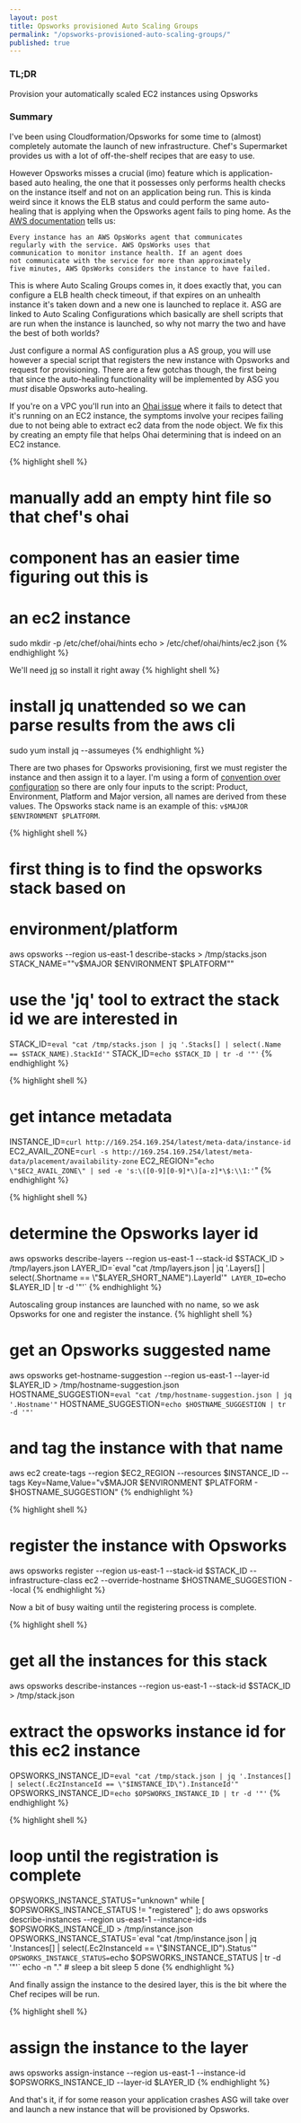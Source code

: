 ```yaml
---
layout: post
title: Opsworks provisioned Auto Scaling Groups
permalink: "/opsworks-provisioned-auto-scaling-groups/"
published: true
---
```


### TL;DR

Provision your automatically scaled EC2 instances using Opsworks

### Summary

 I've been using Cloudformation/Opsworks for some time to (almost) completely automate the launch of new infrastructure. Chef's Supermarket provides us with a lot of off-the-shelf recipes that are easy to use.

 However Opsworks misses a crucial (imo) feature which is application-based auto healing, the one that it possesses only performs health checks on the instance itself and not on an application being run. This is kinda weird since it knows the ELB status and could perform the same auto-healing that is applying when the Opsworks agent fails to ping home. As the [AWS documentation](http://docs.aws.amazon.com/opsworks/latest/userguide/workinginstances-autohealing.html) tells us:

```
Every instance has an AWS OpsWorks agent that communicates
regularly with the service. AWS OpsWorks uses that
communication to monitor instance health. If an agent does
not communicate with the service for more than approximately
five minutes, AWS OpsWorks considers the instance to have failed.
```

 This is where Auto Scaling Groups comes in, it does exactly that, you can configure a ELB health check timeout, if that expires on an unhealth instance it's taken down and a new one is launched to replace it. ASG are linked to Auto Scaling Configurations which basically are shell scripts that are run when the instance is launched, so why not marry the two and have the best of both worlds?


 Just configure a normal AS configuration plus a AS group, you will use however a special script that registers the new instance with Opsworks and request for provisioning. There are a few gotchas though, the first being that since the auto-healing functionality will be implemented by ASG you *must* disable Opsworks auto-healing.


If you're on a VPC you'll run into an [Ohai issue](https://tickets.opscode.com/browse/OHAI-310) where it fails to detect that it's running on an EC2 instance, the symptoms involve your recipes failing due to not being able to extract ec2 data from the node object. We fix this by creating an empty file that helps Ohai determining that is indeed on an EC2 instance.

{% highlight shell %}
# manually add an empty hint file so that chef's ohai
# component has an easier time figuring out this is
# an ec2 instance
sudo mkdir -p /etc/chef/ohai/hints
echo > /etc/chef/ohai/hints/ec2.json
{% endhighlight %}

We'll need [jq](https://stedolan.github.io/jq/) so install it right away
{% highlight shell %}
# install jq unattended so we can parse results from the aws cli
sudo yum install jq --assumeyes
{% endhighlight %}


There are two phases for Opsworks provisioning, first we must register the instance and then assign it to a layer.
I'm using a form of [convention over configuration](https://en.wikipedia.org/wiki/Convention_over_configuration) so there are only four inputs to the script: Product, Environment, Platform and Major version, all names are derived
from these values.
The Opsworks stack name is an example of this: `v$MAJOR $ENVIRONMENT $PLATFORM`.

{% highlight shell %}
# first thing is to find the opsworks stack based on
# environment/platform
aws opsworks --region us-east-1 describe-stacks > /tmp/stacks.json
STACK_NAME=\""v$MAJOR $ENVIRONMENT $PLATFORM"\"
# use the 'jq' tool to extract the stack id we are interested in
STACK_ID=`eval "cat /tmp/stacks.json | jq '.Stacks[] | select(.Name == $STACK_NAME).StackId'"`
STACK_ID=`echo $STACK_ID | tr -d '"'`
{% endhighlight %}

{% highlight shell %}
# get intance metadata
INSTANCE_ID=`curl http://169.254.169.254/latest/meta-data/instance-id`
EC2_AVAIL_ZONE=`curl -s http://169.254.169.254/latest/meta-data/placement/availability-zone`
EC2_REGION="`echo \"$EC2_AVAIL_ZONE\" | sed -e 's:\([0-9][0-9]*\)[a-z]*\$:\\1:'`"
{% endhighlight %}

{% highlight shell %}
# determine the Opsworks layer id
aws opsworks describe-layers --region us-east-1 --stack-id $STACK_ID > /tmp/layers.json
LAYER_ID=`eval "cat /tmp/layers.json | jq '.Layers[] | select(.Shortname == \"$LAYER_SHORT_NAME\").LayerId'"`
LAYER_ID=`echo $LAYER_ID | tr -d '"'`
{% endhighlight %}


Autoscaling group instances are launched with no name, so we ask Opsworks for one and register the instance.
{% highlight shell %}
# get an Opsworks suggested name
aws opsworks get-hostname-suggestion --region us-east-1 --layer-id $LAYER_ID > /tmp/hostname-suggestion.json
HOSTNAME_SUGGESTION=`eval "cat /tmp/hostname-suggestion.json | jq '.Hostname'"`
HOSTNAME_SUGGESTION=`echo $HOSTNAME_SUGGESTION | tr -d '"'`
# and tag the instance with that name
aws ec2 create-tags --region $EC2_REGION --resources $INSTANCE_ID --tags Key=Name,Value="v$MAJOR $ENVIRONMENT $PLATFORM - $HOSTNAME_SUGGESTION"
{% endhighlight %}

{% highlight shell %}
# register the instance with Opsworks
aws opsworks register --region us-east-1 --stack-id $STACK_ID --infrastructure-class ec2 --override-hostname $HOSTNAME_SUGGESTION --local
{% endhighlight %}

Now a bit of busy waiting until the registering process is complete.

{% highlight shell %}
# get all the instances for this stack
aws opsworks describe-instances --region us-east-1 --stack-id $STACK_ID > /tmp/stack.json
# extract the opsworks instance id for this ec2 instance
OPSWORKS_INSTANCE_ID=`eval "cat /tmp/stack.json | jq '.Instances[] | select(.Ec2InstanceId == \"$INSTANCE_ID\").InstanceId'"`
OPSWORKS_INSTANCE_ID=`echo $OPSWORKS_INSTANCE_ID | tr -d '"'`
{% endhighlight %}

{% highlight shell %}
# loop until the registration is complete
OPSWORKS_INSTANCE_STATUS="unknown"
while [  $OPSWORKS_INSTANCE_STATUS != "registered" ]; do
    aws opsworks describe-instances --region us-east-1 --instance-ids $OPSWORKS_INSTANCE_ID > /tmp/instance.json
    OPSWORKS_INSTANCE_STATUS=`eval "cat /tmp/instance.json | jq '.Instances[] | select(.Ec2InstanceId == \"$INSTANCE_ID\").Status'"`
    OPSWORKS_INSTANCE_STATUS=`echo $OPSWORKS_INSTANCE_STATUS | tr -d '"'`
    echo -n "."
    # sleep a bit
    sleep 5
done
{% endhighlight %}

And finally assign the instance to the desired layer, this is the bit where the Chef recipes will be run.

{% highlight shell %}
# assign the instance to the layer
aws opsworks assign-instance --region us-east-1 --instance-id $OPSWORKS_INSTANCE_ID --layer-id $LAYER_ID
{% endhighlight %}

And that's it, if for some reason your application crashes ASG will take over and launch a new instance that will be provisioned by Opsworks.
